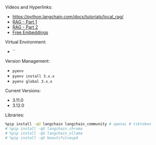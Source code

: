 Videos and Hyperlinks:
- https://python.langchain.com/docs/tutorials/local_rag/
- [RAG - Part 1](https://www.youtube.com/watch?v=FDBnyJu_Ndg&t=42s)
- [RAG - Part 2](https://www.youtube.com/watch?v=GYwhDkwCdt8&t=14s)
- [Free Embeddings](https://www.youtube.com/watch?v=QdDoFfkVkcw&t=3713s)

Virtual Environment: 
- `` 

Version Management:
- `pyenv`
- `pyenv install 3.x.x`
- `pyenv global 3.x.x`

Current Versions:
- 3.11.0
- 3.12.0

Libraries:

```sh
%pip install -qU langchain langchain_community # openai # tiktoken
# %pip install -qU langchain_chroma
# %pip install -qU langchain_ollama
# %pip install -qU beautifulsoup4
```
